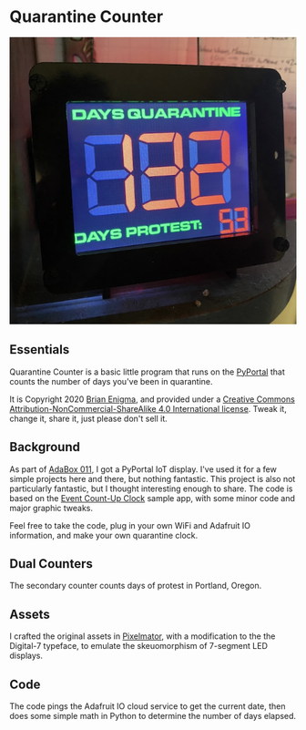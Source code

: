 # Quarantine Counter

<img src="pic1.jpg" width="650px" />

## Essentials

Quarantine Counter is a basic little program that runs on the [PyPortal](https://www.adafruit.com/product/4116) that counts the number of days you've been in quarantine.

It is Copyright 2020 [Brian Enigma](http://netninja.com), and provided under a [Creative Commons Attribution-NonCommercial-ShareAlike 4.0 International license](http://creativecommons.org/licenses/by-nc-sa/4.0/). Tweak it, change it, share it, just please don't sell it.

## Background

As part of [AdaBox 011](https://learn.adafruit.com/adabox011), I got a PyPortal IoT display. I've used it for a few simple projects here and there, but nothing fantastic. This project is also not particularly fantastic, but I thought interesting enough to share. The code is based on the [Event Count-Up Clock](https://learn.adafruit.com/pyportal-event-count-up-clock/overview) sample app, with some minor code and major graphic tweaks.

Feel free to take the code, plug in your own WiFi and Adafruit IO information, and make your own quarantine clock.

## Dual Counters

The secondary counter counts days of protest in Portland, Oregon.

## Assets

I crafted the original assets in [Pixelmator](http://www.pixelmator.com/mac/), with a modification to the the Digital-7 typeface, to emulate the skeuomorphism of 7-segment LED displays.

## Code

The code pings the Adafruit IO cloud service to get the current date, then does some simple math in Python to determine the number of days elapsed.